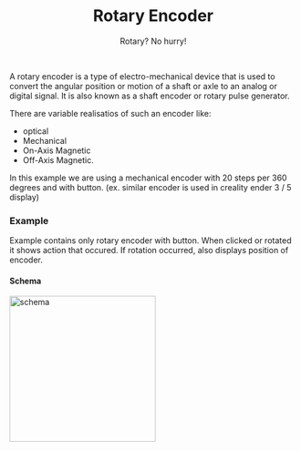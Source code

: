 <div align="center">
  <h1> Rotary Encoder </h1>
  <p> Rotary? No hurry! </p>
</div>  
<br/>

A rotary encoder is a type of electro-mechanical device that is used to convert the angular position or motion of a shaft 
or axle to an analog or digital signal. It is also known as a shaft encoder or rotary pulse generator.

There are variable realisatios of such an encoder like:
- optical
- Mechanical
- On-Axis Magnetic
- Off-Axis Magnetic.

In this example we are using a mechanical encoder with 20 steps per 360 degrees and with button.
(ex. similar encoder is used in creality ender 3 / 5 display)

### Example 

Example contains only rotary encoder with button. When clicked or rotated it shows action that occured.
If rotation occurred, also displays position of encoder.

#### Schema
<img src="" alt="schema" height=256/>
